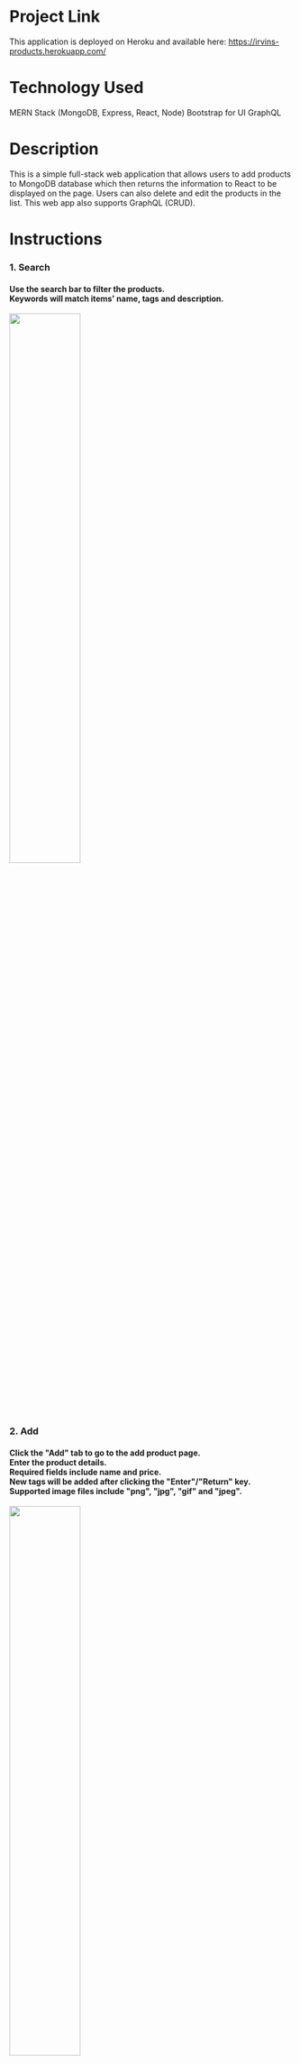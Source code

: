 # Project Link

This application is deployed on Heroku and available here:
https://irvins-products.herokuapp.com/

# Technology Used

MERN Stack (MongoDB, Express, React, Node)
Bootstrap for UI
GraphQL

# Description

This is a simple full-stack web application that allows users to add products to MongoDB database which then returns the information to React to be displayed on the page. Users can also delete and edit the products in the list. This web app also supports GraphQL (CRUD).

# Instructions

<h3>1. Search </h3>
<h4> Use the search bar to filter the products. <br/>
    Keywords will match items' name, tags and description.</h4>
<img width="50%" height="50%" src="https://i.imgur.com/eidMmjR.gif"/>


<h3>2. Add </h3>
<h4>Click the "Add" tab to go to the add product page. <br/>
    Enter the product details. <br/>
    Required fields include name and price.<br/>
    New tags will be added after clicking the "Enter"/"Return" key. <br/>
    Supported image files include "png", "jpg", "gif" and "jpeg".<br/>
</h4>
<img width="50%" height="50%" src="https://i.imgur.com/IHGs592.gif"/>

<h3>3. Update </h3>
<h4> Click on the product in the main page and key in the fields that requires updating. <br/>
Fields left unchanged will remain unchanged. <br/>
Page will update automatically.
</h4>
<img width="50%" height="50%" src="https://i.imgur.com/aQElC15.gif"/>


<h3>4. Delete </h3>
<h4>To delete, click on the delete button and click "confirm".</h4>
<img width="50%" height="50%" src="https://i.imgur.com/MH4Eauy.gif"/>
